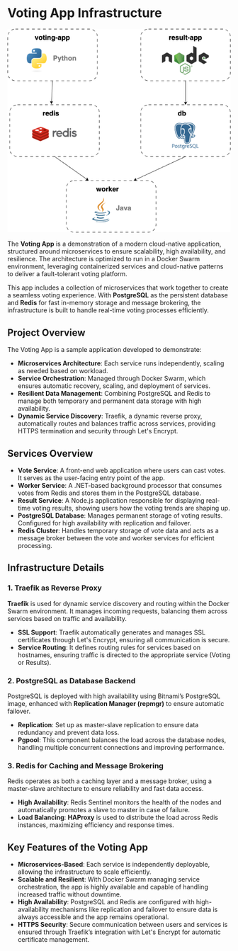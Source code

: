 # Voting App Infrastructure

![Architecture Diagram](./image.png)

The **Voting App** is a demonstration of a modern cloud-native application, structured around microservices to ensure scalability, high availability, and resilience. The architecture is optimized to run in a Docker Swarm environment, leveraging containerized services and cloud-native patterns to deliver a fault-tolerant voting platform.

This app includes a collection of microservices that work together to create a seamless voting experience. With **PostgreSQL** as the persistent database and **Redis** for fast in-memory storage and message brokering, the infrastructure is built to handle real-time voting processes efficiently.

## Project Overview

The Voting App is a sample application developed to demonstrate:

- **Microservices Architecture**: Each service runs independently, scaling as needed based on workload.
- **Service Orchestration**: Managed through Docker Swarm, which ensures automatic recovery, scaling, and deployment of services.
- **Resilient Data Management**: Combining PostgreSQL and Redis to manage both temporary and permanent data storage with high availability.
- **Dynamic Service Discovery**: Traefik, a dynamic reverse proxy, automatically routes and balances traffic across services, providing HTTPS termination and security through Let's Encrypt.

## Services Overview

- **Vote Service**: A front-end web application where users can cast votes. It serves as the user-facing entry point of the app.
- **Worker Service**: A .NET-based background processor that consumes votes from Redis and stores them in the PostgreSQL database.
- **Result Service**: A Node.js application responsible for displaying real-time voting results, showing users how the voting trends are shaping up.
- **PostgreSQL Database**: Manages permanent storage of voting results. Configured for high availability with replication and failover.
- **Redis Cluster**: Handles temporary storage of vote data and acts as a message broker between the vote and worker services for efficient processing.

## Infrastructure Details

### 1. Traefik as Reverse Proxy

**Traefik** is used for dynamic service discovery and routing within the Docker Swarm environment. It manages incoming requests, balancing them across services based on traffic and availability.

- **SSL Support**: Traefik automatically generates and manages SSL certificates through Let's Encrypt, ensuring all communication is secure.
- **Service Routing**: It defines routing rules for services based on hostnames, ensuring traffic is directed to the appropriate service (Voting or Results).

### 2. PostgreSQL as Database Backend

PostgreSQL is deployed with high availability using Bitnami’s PostgreSQL image, enhanced with **Replication Manager (repmgr)** to ensure automatic failover.

- **Replication**: Set up as master-slave replication to ensure data redundancy and prevent data loss.
- **Pgpool**: This component balances the load across the database nodes, handling multiple concurrent connections and improving performance.

### 3. Redis for Caching and Message Brokering

Redis operates as both a caching layer and a message broker, using a master-slave architecture to ensure reliability and fast data access.

- **High Availability**: Redis Sentinel monitors the health of the nodes and automatically promotes a slave to master in case of failure.
- **Load Balancing**: **HAProxy** is used to distribute the load across Redis instances, maximizing efficiency and response times.

## Key Features of the Voting App

- **Microservices-Based**: Each service is independently deployable, allowing the infrastructure to scale efficiently.
- **Scalable and Resilient**: With Docker Swarm managing service orchestration, the app is highly available and capable of handling increased traffic without downtime.
- **High Availability**: PostgreSQL and Redis are configured with high-availability mechanisms like replication and failover to ensure data is always accessible and the app remains operational.
- **HTTPS Security**: Secure communication between users and services is ensured through Traefik’s integration with Let's Encrypt for automatic certificate management.







